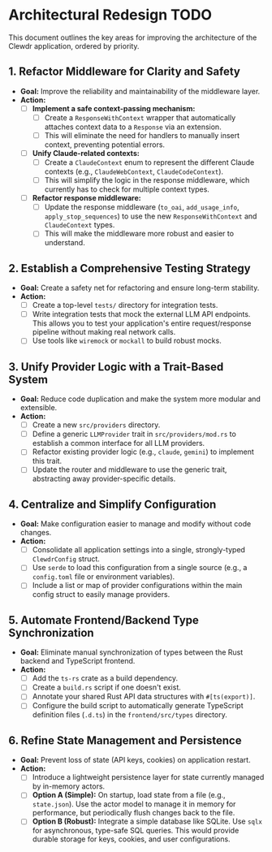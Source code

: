 # Architectural Redesign TODO

This document outlines the key areas for improving the architecture of the Clewdr application, ordered by priority.

## 1. Refactor Middleware for Clarity and Safety

- **Goal:** Improve the reliability and maintainability of the middleware layer.
- **Action:**
  - [ ] **Implement a safe context-passing mechanism:**
    - [ ] Create a `ResponseWithContext` wrapper that automatically attaches context data to a `Response` via an extension.
    - [ ] This will eliminate the need for handlers to manually insert context, preventing potential errors.
  - [ ] **Unify Claude-related contexts:**
    - [ ] Create a `ClaudeContext` enum to represent the different Claude contexts (e.g., `ClaudeWebContext`, `ClaudeCodeContext`).
    - [ ] This will simplify the logic in the response middleware, which currently has to check for multiple context types.
  - [ ] **Refactor response middleware:**
    - [ ] Update the response middleware (`to_oai`, `add_usage_info`, `apply_stop_sequences`) to use the new `ResponseWithContext` and `ClaudeContext` types.
    - [ ] This will make the middleware more robust and easier to understand.

## 2. Establish a Comprehensive Testing Strategy

- **Goal:** Create a safety net for refactoring and ensure long-term stability.
- **Action:**
  - [ ] Create a top-level `tests/` directory for integration tests.
  - [ ] Write integration tests that mock the external LLM API endpoints. This allows you to test your application's entire request/response pipeline without making real network calls.
  - [ ] Use tools like `wiremock` or `mockall` to build robust mocks.

## 3. Unify Provider Logic with a Trait-Based System

- **Goal:** Reduce code duplication and make the system more modular and extensible.
- **Action:**
  - [ ] Create a new `src/providers` directory.
  - [ ] Define a generic `LLMProvider` trait in `src/providers/mod.rs` to establish a common interface for all LLM providers.
  - [ ] Refactor existing provider logic (e.g., `claude`, `gemini`) to implement this trait.
  - [ ] Update the router and middleware to use the generic trait, abstracting away provider-specific details.

## 4. Centralize and Simplify Configuration

- **Goal:** Make configuration easier to manage and modify without code changes.
- **Action:**
  - [ ] Consolidate all application settings into a single, strongly-typed `ClewdrConfig` struct.
  - [ ] Use `serde` to load this configuration from a single source (e.g., a `config.toml` file or environment variables).
  - [ ] Include a list or map of provider configurations within the main config struct to easily manage providers.

## 5. Automate Frontend/Backend Type Synchronization

- **Goal:** Eliminate manual synchronization of types between the Rust backend and TypeScript frontend.
- **Action:**
  - [ ] Add the `ts-rs` crate as a build dependency.
  - [ ] Create a `build.rs` script if one doesn't exist.
  - [ ] Annotate your shared Rust API data structures with `#[ts(export)]`.
  - [ ] Configure the build script to automatically generate TypeScript definition files (`.d.ts`) in the `frontend/src/types` directory.

## 6. Refine State Management and Persistence

- **Goal:** Prevent loss of state (API keys, cookies) on application restart.
- **Action:**
  - [ ] Introduce a lightweight persistence layer for state currently managed by in-memory actors.
  - [ ] **Option A (Simple):** On startup, load state from a file (e.g., `state.json`). Use the actor model to manage it in memory for performance, but periodically flush changes back to the file.
  - [ ] **Option B (Robust):** Integrate a simple database like SQLite. Use `sqlx` for asynchronous, type-safe SQL queries. This would provide durable storage for keys, cookies, and user configurations.
